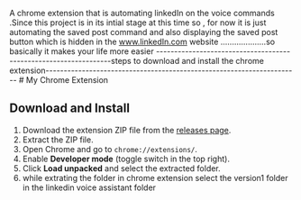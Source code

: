 A chrome extension that is automating linkedIn on the voice commands .Since this project is in its intial stage at this time so , for now it is just automating the saved post command and also displaying the saved post button which is hidden in the www.linkedIn.com website ....................so basically it makes your life more easier                                                  -----------------------------------------------------------------steps to download and install the chrome extension----------------------------------------------------------------------            # My Chrome Extension

## Download and Install

1. Download the extension ZIP file from the [releases page](https://github.com/himanshu280801/linkedIn-voice-assistant).
2. Extract the ZIP file.
3. Open Chrome and go to `chrome://extensions/`.
4. Enable **Developer mode** (toggle switch in the top right).
5. Click **Load unpacked** and select the extracted folder.
6. while extrating the folder in chrome extension select the version1 folder in the linkedin voice assistant folder 
